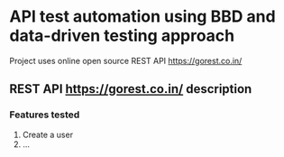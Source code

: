 # API test automation using BBD and data-driven testing approach

Project uses online open source REST API https://gorest.co.in/

## REST API https://gorest.co.in/ description

### Features tested
1. Create a user
2. ...
